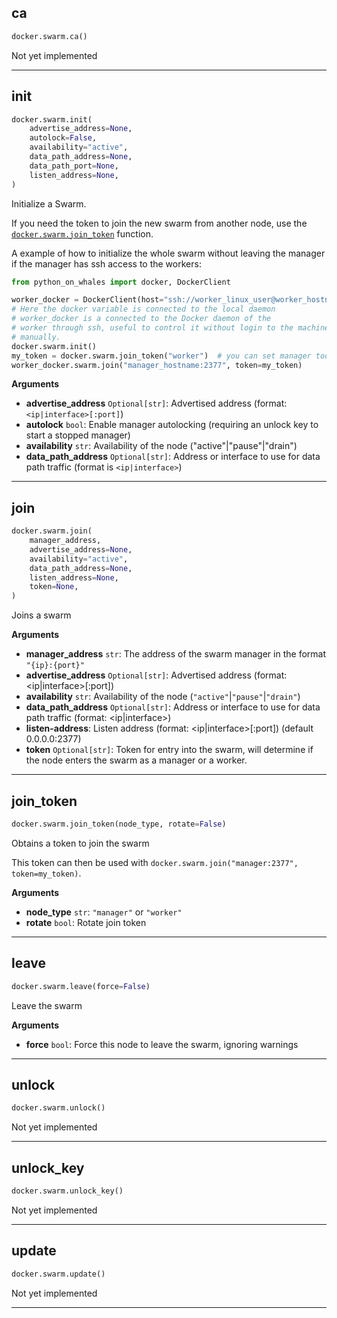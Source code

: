 ## ca


```python
docker.swarm.ca()
```


Not yet implemented


----

## init


```python
docker.swarm.init(
    advertise_address=None,
    autolock=False,
    availability="active",
    data_path_address=None,
    data_path_port=None,
    listen_address=None,
)
```


Initialize a Swarm.

If you need the token to join the new swarm from another node,
use the [`docker.swarm.join_token`](#join_token) function.

A example of how to initialize the whole swarm without leaving the manager
if the manager has ssh access to the workers:
```python
from python_on_whales import docker, DockerClient

worker_docker = DockerClient(host="ssh://worker_linux_user@worker_hostname")
# Here the docker variable is connected to the local daemon
# worker_docker is a connected to the Docker daemon of the
# worker through ssh, useful to control it without login to the machine
# manually.
docker.swarm.init()
my_token = docker.swarm.join_token("worker")  # you can set manager too
worker_docker.swarm.join("manager_hostname:2377", token=my_token)
```

__Arguments__

- __advertise_address__ `Optional[str]`: Advertised address (format: `<ip|interface>[:port]`)
- __autolock__ `bool`: Enable manager autolocking (requiring an unlock key to start a
    stopped manager)
- __availability__ `str`: Availability of the node ("active"|"pause"|"drain")
- __data_path_address__ `Optional[str]`: Address or interface to use for data path
    traffic (format is `<ip|interface>`)


----

## join


```python
docker.swarm.join(
    manager_address,
    advertise_address=None,
    availability="active",
    data_path_address=None,
    listen_address=None,
    token=None,
)
```


Joins a swarm

__Arguments__

- __manager_address__ `str`: The address of the swarm manager in the format `"{ip}:{port}"`
- __advertise_address__ `Optional[str]`: Advertised address (format: <ip|interface>[:port])
- __availability__ `str`: Availability of the node
    (`"active"`|`"pause"`|`"drain"`)
- __data_path_address__ `Optional[str]`: Address or interface to use for data
    path traffic (format: <ip|interface>)
- __listen-address__: Listen address (format: <ip|interface>[:port])
    (default 0.0.0.0:2377)
- __token__ `Optional[str]`: Token for entry into the swarm, will determine if
    the node enters the swarm as a manager or a worker.


----

## join_token


```python
docker.swarm.join_token(node_type, rotate=False)
```


Obtains a token to join the swarm

This token can then be used
with `docker.swarm.join("manager:2377", token=my_token)`.

__Arguments__

- __node_type__ `str`: `"manager"` or `"worker"`
- __rotate__ `bool`: Rotate join token


----

## leave


```python
docker.swarm.leave(force=False)
```


Leave the swarm

__Arguments__

- __force__ `bool`: Force this node to leave the swarm, ignoring warnings


----

## unlock


```python
docker.swarm.unlock()
```


Not yet implemented


----

## unlock_key


```python
docker.swarm.unlock_key()
```


Not yet implemented


----

## update


```python
docker.swarm.update()
```


Not yet implemented


----

